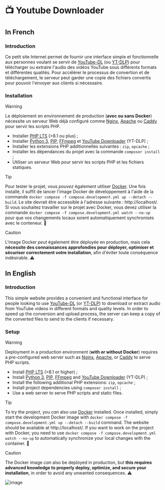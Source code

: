 # 📺 Youtube Downloader

## In French

### Introduction

Ce petit site Internet permet de fournir une interface simple et fonctionnelle aux personnes voulant se servir de [YouTube-DL](https://github.com/ytdl-org/youtube-dl) (ou [YT-DLP](https://github.com/yt-dlp/yt-dlp)) pour télécharger ou extraire l'audio des vidéos YouTube sous différents formats et différentes qualités. Pour accélérer le processus de convertion et de téléchargement, le serveur peut garder une copie des fichiers convertis pour pouvoir l'envoyer aux clients si nécessaire.

### Installation

> [!WARNING]
> Le déploiement en environnement de production (**avec ou sans Docker**) nécessite un serveur Web déjà configuré comme [Nginx](https://nginx.org/en/), [Apache](https://httpd.apache.org/) ou [Caddy](https://caddyserver.com/) pour servir les scripts PHP.

- Installer [PHP LTS](https://www.php.net/downloads.php) (>8.1 ou plus) ;
- Installer [Python 3](https://www.python.org/downloads/), [PIP](https://pypi.org/project/pip/), [FFmpeg](https://www.ffmpeg.org/download.html) et [YouTube Downloader](https://github.com/yt-dlp/yt-dlp/wiki/Installation) (YT-DLP) ;
- Installer les extensions PHP additionnelles suivantes : `zip`, `opcache` ;
- Installer les dépendances du projet avec la commande `composer install` ;
- Utiliser un serveur Web pour servir les scripts PHP et les fichiers statiques.

> [!TIP]
> Pour tester le projet, vous *pouvez* également utiliser [Docker](https://www.docker.com/). Une fois installé, il suffit de lancer l'image Docker de développement à l'aide de la commande `docker compose -f compose.development.yml up --detach --build`. Le site devrait être accessible à l'adresse suivante : http://localhost/. Si vous souhaitez travailler sur le projet avec Docker, vous devez utiliser la commande `docker compose -f compose.development.yml watch --no-up` pour que vos changements locaux soient automatiquement synchronisés avec le conteneur. 🐳

> [!CAUTION]
> L'image Docker *peut* également être déployée en production, mais cela **nécessite des connaissances approfondies pour déployer, optimiser et sécuriser correctement votre installation**, afin d'éviter toute conséquence indésirable. ⚠️

## In English

### Introduction

This simple website provides a convenient and functional interface for people looking to use [YouTube-DL](https://github.com/ytdl-org/youtube-dl) (or [YT-DLP](https://github.com/yt-dlp/yt-dlp)) to download or extract audio from YouTube videos in different formats and quality levels. In order to speed up the conversion and upload process, the server can keep a copy of the converted files to send to the clients if necessary.

### Setup

> [!WARNING]
> Deployment in a production environment (**with or without Docker**) requires a pre-configured web server such as [Nginx](https://nginx.org/en/), [Apache](https://httpd.apache.org/), or [Caddy](https://caddyserver.com/) to serve PHP scripts.

- Install [PHP LTS](https://www.php.net/downloads.php) (>8.1 or higher) ;
- Install [Python 3](https://www.python.org/downloads/), [PIP](https://pypi.org/project/pip/), [FFmpeg](https://www.ffmpeg.org/download.html) and [YouTube Downloader](https://github.com/yt-dlp/yt-dlp/wiki/Installation) (YT-DLP) ;
- Install the following additional PHP extensions: `zip`, `opcache` ;
- Install project dependencies using `composer install` ;
- Use a web server to serve PHP scripts and static files.

> [!TIP]
> To try the project, you *can* also use [Docker](https://www.docker.com/) installed. Once installed, simply start the development Docker image with `docker compose -f compose.development.yml up --detach --build` command. The website should be available at http://localhost/. If you want to work on the project with Docker, you need to use `docker compose -f compose.development.yml watch --no-up` to automatically synchronize your local changes with the container. 🐳

> [!CAUTION]
> The Docker image *can* also be deployed in production, but **this requires advanced knowledge to properly deploy, optimize, and secure your installation**, in order to avoid any unwanted consequences. ⚠️

![image](https://user-images.githubusercontent.com/26360935/190904189-22ef0ab2-5f48-4b80-827d-2d44c0498453.png)